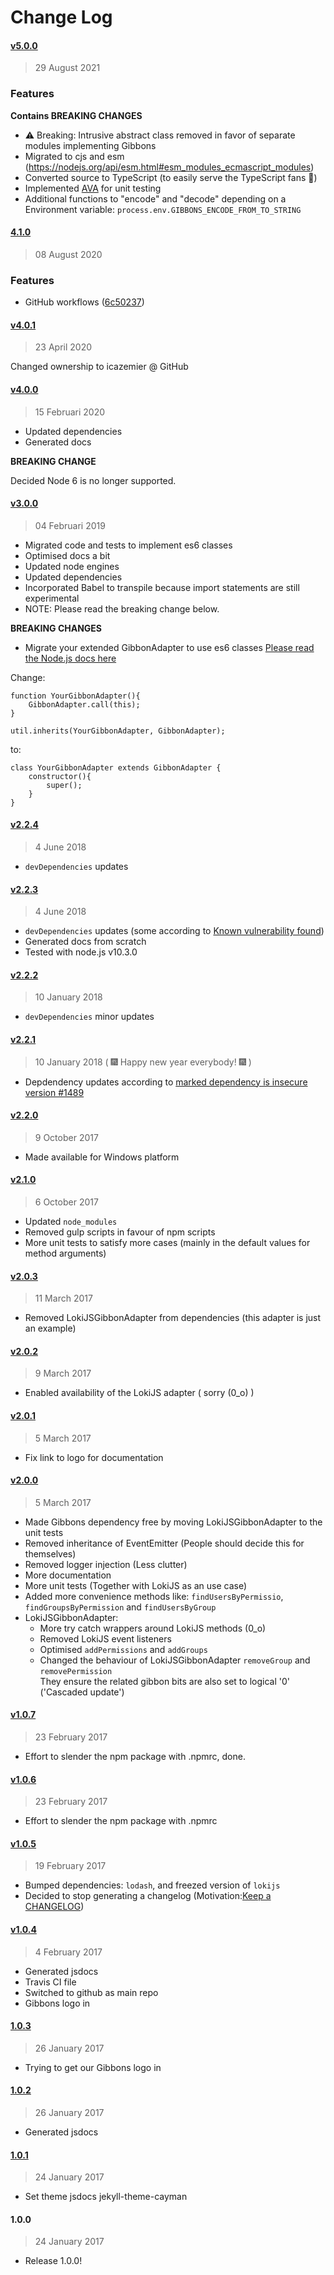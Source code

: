 # Change Log

#### [v5.0.0](https://github.com/icazemier/gibbons/compare/4.1.0...5.0.0)
> 29 August 2021

### Features

**Contains BREAKING CHANGES**

* ⚠️ Breaking: Intrusive abstract class removed in favor of separate modules implementing Gibbons
* Migrated to cjs and esm (https://nodejs.org/api/esm.html#esm_modules_ecmascript_modules)
* Converted source to TypeScript (to easily serve the TypeScript fans 🦄)
* Implemented [AVA](https://github.com/avajs/ava) for unit testing
* Additional functions to "encode" and "decode" depending on a Environment variable: `process.env.GIBBONS_ENCODE_FROM_TO_STRING`

#### [4.1.0](https://github.com/icazemier/gibbons/compare/v4.0.1...v4.1.0)
> 08 August 2020

### Features

* GitHub workflows ([6c50237](https://github.com/icazemier/gibbons/commit/6c50237d2c31601a2cd004a900383f04046ae0bf))


#### [v4.0.1](https://github.com/icazemier/gibbons/compare/3.0.0...4.0.1)
> 23 April 2020

Changed ownership to icazemier @ GitHub

#### [v4.0.0](https://github.com/icazemier/gibbons/compare/3.0.0...4.0.0)
> 15 Februari 2020

* Updated dependencies
* Generated docs

**BREAKING CHANGE**

Decided Node 6 is no longer supported.


#### [v3.0.0](https://github.com/icazemier/gibbons/compare/2.2.4...3.0.0)
> 04 Februari 2019

* Migrated code and tests to implement es6 classes
* Optimised docs a bit
* Updated node engines
* Updated dependencies
* Incorporated Babel to transpile because import statements are still experimental
* NOTE: Please read the breaking change below.

**BREAKING CHANGES**

* Migrate your extended GibbonAdapter to use es6 classes [Please read the Node.js docs here](https://nodejs.org/dist/latest-v11.x/docs/api/util.html#util_util_inherits_constructor_superconstructor)

Change:
```
function YourGibbonAdapter(){
    GibbonAdapter.call(this);
}

util.inherits(YourGibbonAdapter, GibbonAdapter);
```

to:
```
class YourGibbonAdapter extends GibbonAdapter {
    constructor(){
        super();
    }
}
```

#### [v2.2.4](https://github.com/icazemier/gibbons/compare/2.2.3...2.2.4)
> 4 June 2018

* `devDependencies` updates

#### [v2.2.3](https://github.com/icazemier/gibbons/compare/2.2.2...2.2.3)
> 4 June 2018

* `devDependencies` updates (some according to [Known vulnerability found](https://nvd.nist.gov/vuln/detail/CVE-2018-3728))
* Generated docs from scratch
* Tested with node.js v10.3.0

#### [v2.2.2](https://github.com/icazemier/gibbons/compare/2.2.1...2.2.2)
> 10 January 2018

* `devDependencies` minor updates

#### [v2.2.1](https://github.com/icazemier/gibbons/compare/2.2.0...2.2.1)
> 10 January 2018 ( :fireworks: Happy new year everybody! :fireworks: )

* Depdendency updates according to [marked dependency is insecure version #1489](https://github.com/jsdoc3/jsdoc/issues/1489)

#### [v2.2.0](https://github.com/icazemier/gibbons/compare/2.1.0...2.2.0)
> 9 October 2017

* Made available for Windows platform

#### [v2.1.0](https://github.com/icazemier/gibbons/compare/2.0.3...2.1.0)
> 6 October 2017

* Updated `node_modules`
* Removed gulp scripts in favour of npm scripts
* More unit tests to satisfy more cases (mainly in the default values for method arguments)

#### [v2.0.3](https://github.com/icazemier/gibbons/compare/2.0.2...2.0.3)
> 11 March 2017

* Removed LokiJSGibbonAdapter from dependencies (this adapter is just an example)

#### [v2.0.2](https://github.com/icazemier/gibbons/compare/2.0.1...2.0.2)
> 9 March 2017

* Enabled availability of the LokiJS adapter ( sorry (0_o) )

#### [v2.0.1](https://github.com/icazemier/gibbons/compare/2.0.0...2.0.1)
> 5 March 2017

* Fix link to logo for documentation

#### [v2.0.0](https://github.com/icazemier/gibbons/compare/1.0.7...2.0.0)
> 5 March 2017

* Made Gibbons dependency free by moving LokiJSGibbonAdapter to the unit tests
* Removed inheritance of EventEmitter (People should decide this for themselves)
* Removed logger injection (Less clutter)
* More documentation
* More unit tests (Together with LokiJS as an use case)
* Added more convenience methods like: `findUsersByPermissio`, `findGroupsByPermission` and `findUsersByGroup`
* LokiJSGibbonAdapter:
  * More try catch wrappers around LokiJS methods (0_o)
  * Removed LokiJS event listeners
  * Optimised `addPermissions` and `addGroups`
  * Changed the behaviour of LokiJSGibbonAdapter `removeGroup` and `removePermission`<br>
    They ensure the related gibbon bits are also set to logical '0' ('Cascaded update')


#### [v1.0.7](https://github.com/icazemier/gibbons/compare/1.0.6...1.0.7)
> 23 February 2017

* Effort to slender the npm package with .npmrc, done.

#### [v1.0.6](https://github.com/icazemier/gibbons/compare/1.0.5...1.0.6)
> 23 February 2017

* Effort to slender the npm package with .npmrc

#### [v1.0.5](https://github.com/icazemier/gibbons/compare/1.0.4...1.0.5)
> 19 February 2017

* Bumped dependencies: `lodash`, and freezed version of `lokijs`
* Decided to stop generating a changelog (Motivation:[Keep a CHANGELOG](http://keepachangelog.com/en/0.3.0/))


#### [v1.0.4](https://github.com/icazemier/gibbons/compare/1.0.3...1.0.4)
> 4 February 2017

* Generated jsdocs
* Travis CI file
* Switched to github as main repo
* Gibbons logo in


#### [1.0.3](https://github.com/icazemier/gibbons/compare/1.0.2...1.0.3)
> 26 January 2017

* Trying to get our Gibbons logo in


#### [1.0.2](https://github.com/icazemier/gibbons/compare/1.0.1...1.0.2)
> 26 January 2017

* Generated jsdocs


#### [1.0.1](https://github.com/icazemier/gibbons/compare/1.0.0...1.0.1)
> 24 January 2017

* Set theme jsdocs jekyll-theme-cayman


#### 1.0.0
> 24 January 2017

* Release 1.0.0!
